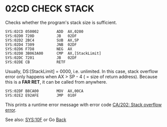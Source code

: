 # 02CD CHECK STACK

Checks whether the program's stack size is sufficient.

```
SYS:02CD 050002        ADD	AX,0200
SYS:02D0 720D          JB	02DF
SYS:02D2 2BC4          SUB	AX,SP
SYS:02D4 7309          JNB	02DF
SYS:02D6 F7D8          NEG	AX
SYS:02D8 3B063A00      CMP	AX,[StackLimit]
SYS:02DC 7201          JB	02DF
SYS:02DE CB            RETF
```

Usually, DS:[StackLimit] = 0000, i.e. unlimited. In this case, stack overflow error only happens when AX > SP - 4 ( = size of return address). Because this is a **FAR RET**, it can be called from anywhere.

```
SYS:02DF B8CA00        MOV	AX,00CA
SYS:02E2 E92AFE        JMP	010F
```

This prints a runtime error message with error code [CA/202: Stack overflow error](ERROR-CODES.md).

See also: [SYS:10F](010C-INT00H.md) or Go [Back](../README.md)